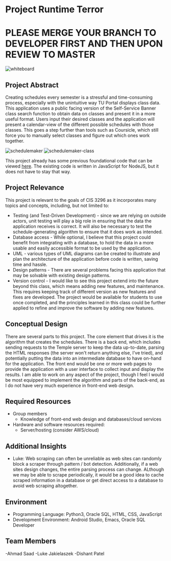 # Project Runtime Terror

# PLEASE MERGE YOUR BRANCH TO DEVELOPER FIRST AND THEN UPON REVIEW TO MASTER

![whiteboard](https://user-images.githubusercontent.com/36493057/65994159-afdcfe80-e460-11e9-9c93-bd582da3f732.jpg)

## Project Abstract
Creating schedules every semester is a stressful and time-consuming process, especially with the unintuitive way TU Portal displays class data. This application uses a public facing version of the Self-Service Banner class search function to obtain data on classes and present it in a more useful format. Users input their desired classes and the application will present a calendar-view of the different possible schedules with those classes. This goes a step further than tools such as Coursicle, which still force you to manually select classes and figure out which ones work together.

![schedulemaker](https://user-images.githubusercontent.com/36493057/65994158-afdcfe80-e460-11e9-9673-721ce5b85e96.png)
![schedulemaker-class](https://user-images.githubusercontent.com/36493057/65994160-afdcfe80-e460-11e9-9a8b-69f60add02c4.png)

This project already has some previous foundational code that can be viewed [here](https://github.com/paulhutchings/tu-schedule-maker). The existing code is written in JavaScript for NodeJS, but it does not have to stay that way.

## Project Relevance
This project is relevant to the goals of CIS 3296 as it incorporates many topics and concepts, including, but not limited to:
*	Testing (and Test-Driven Development) - since we are relying on outside actors, unit testing will play a big role in ensuring that the data the application receives is correct. It will also be necessary to test the schedule-generating algorithm to ensure that it does work as intended.
*	Database access - While optional, I believe that this project could benefit from integrating with a database, to hold the data in a more usable and easily accessible format to be used by the application.
*	UML - various types of UML diagrams can be created to illustrate and plan the architecture of the application before code is written, saving time and hassle.
*	Design patterns - There are several problems facing this application that may be solvable with existing design patterns.
*	Version control - I would like to see this project extend into the future beyond this class, which means adding new features, and maintenance. This requires keeping track of different version as new features and fixes are developed.
The project would be available for students to use once completed, and the principles learned in this class could be further applied to refine and improve the software by adding new features.

## Conceptual Design
There are several parts to this project. The core element that drives it is the algorithm that creates the schedules. There is a back end, which includes sending requests to the Temple server to keep the data up-to-date, parsing the HTML responses (the server won't return anything else, I've tried), and potentially putting the data into an intermediate database to have on-hand for the application. The front end would be one or more web pages to provide the application with a user interface to collect input and display the results.
I am able to work on any aspect of the project, though I feel I would be most equipped to implement the algorithm and parts of the back-end, as I do not have very much experience in front-end web design.

## Required Resources
- Group members 
   * Knowledge of front-end web design and databases/cloud services
- Hardware and software resources required:
   * Server/hosting (consider AWS/cloud)

## Additional Insights
- Luke:
  Web scraping can often be unreliable as web sites can randomly block a scraper through pattern / bot detection. Additionally, if a web sites design changes, the entire parsing process can change. ALthough we may be able to scrape periodically, it would be a good idea to cache scraped information in a database or get direct access to a database to avoid web scraping altogether.
 
## Environment
- Programming Language: Python3, Oracle SQL, HTML, CSS, JavaScript
- Development Environment: Android Studio, Emacs, Oracle SQL Developer
 
## Team Members
-Ahmad Saad
-Luke Jakielaszek
-Dishant Patel
